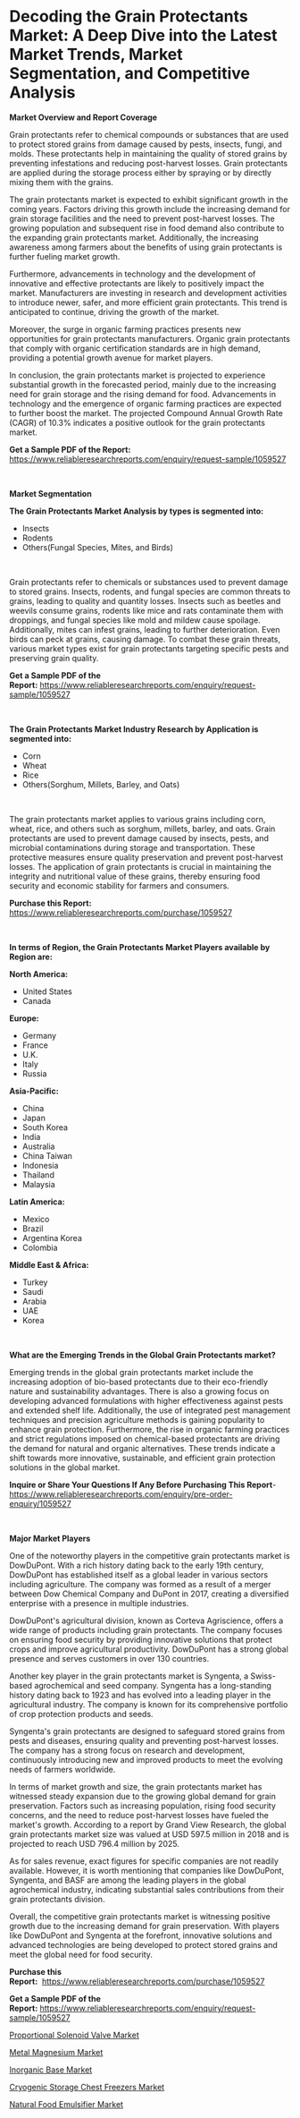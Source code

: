 <p><h1>Decoding the Grain Protectants Market: A Deep Dive into the Latest Market Trends, Market Segmentation, and Competitive Analysis</h1></p><p><strong>Market Overview and Report Coverage</strong></p>
<p><p>Grain protectants refer to chemical compounds or substances that are used to protect stored grains from damage caused by pests, insects, fungi, and molds. These protectants help in maintaining the quality of stored grains by preventing infestations and reducing post-harvest losses. Grain protectants are applied during the storage process either by spraying or by directly mixing them with the grains.</p><p>The grain protectants market is expected to exhibit significant growth in the coming years. Factors driving this growth include the increasing demand for grain storage facilities and the need to prevent post-harvest losses. The growing population and subsequent rise in food demand also contribute to the expanding grain protectants market. Additionally, the increasing awareness among farmers about the benefits of using grain protectants is further fueling market growth.</p><p>Furthermore, advancements in technology and the development of innovative and effective protectants are likely to positively impact the market. Manufacturers are investing in research and development activities to introduce newer, safer, and more efficient grain protectants. This trend is anticipated to continue, driving the growth of the market.</p><p>Moreover, the surge in organic farming practices presents new opportunities for grain protectants manufacturers. Organic grain protectants that comply with organic certification standards are in high demand, providing a potential growth avenue for market players.</p><p>In conclusion, the grain protectants market is projected to experience substantial growth in the forecasted period, mainly due to the increasing need for grain storage and the rising demand for food. Advancements in technology and the emergence of organic farming practices are expected to further boost the market. The projected Compound Annual Growth Rate (CAGR) of 10.3% indicates a positive outlook for the grain protectants market.</p></p>
<p><strong>Get a Sample PDF of the Report:</strong> <a href="https://www.reliableresearchreports.com/enquiry/request-sample/1059527">https://www.reliableresearchreports.com/enquiry/request-sample/1059527</a></p>
<p>&nbsp;</p>
<p><strong>Market Segmentation</strong></p>
<p><strong>The Grain Protectants Market Analysis by types is segmented into:</strong></p>
<p><ul><li>Insects</li><li>Rodents</li><li>Others(Fungal Species, Mites, and Birds)</li></ul></p>
<p>&nbsp;</p>
<p><p>Grain protectants refer to chemicals or substances used to prevent damage to stored grains. Insects, rodents, and fungal species are common threats to grains, leading to quality and quantity losses. Insects such as beetles and weevils consume grains, rodents like mice and rats contaminate them with droppings, and fungal species like mold and mildew cause spoilage. Additionally, mites can infest grains, leading to further deterioration. Even birds can peck at grains, causing damage. To combat these grain threats, various market types exist for grain protectants targeting specific pests and preserving grain quality.</p></p>
<p><strong>Get a Sample PDF of the Report:</strong>&nbsp;<a href="https://www.reliableresearchreports.com/enquiry/request-sample/1059527">https://www.reliableresearchreports.com/enquiry/request-sample/1059527</a></p>
<p>&nbsp;</p>
<p><strong>The Grain Protectants Market Industry Research by Application is segmented into:</strong></p>
<p><ul><li>Corn</li><li>Wheat</li><li>Rice</li><li>Others(Sorghum, Millets, Barley, and Oats)</li></ul></p>
<p>&nbsp;</p>
<p><p>The grain protectants market applies to various grains including corn, wheat, rice, and others such as sorghum, millets, barley, and oats. Grain protectants are used to prevent damage caused by insects, pests, and microbial contaminations during storage and transportation. These protective measures ensure quality preservation and prevent post-harvest losses. The application of grain protectants is crucial in maintaining the integrity and nutritional value of these grains, thereby ensuring food security and economic stability for farmers and consumers.</p></p>
<p><strong>Purchase this Report:</strong>&nbsp; <a href="https://www.reliableresearchreports.com/purchase/1059527">https://www.reliableresearchreports.com/purchase/1059527</a></p>
<p>&nbsp;</p>
<p><strong>In terms of Region, the Grain Protectants Market Players available by Region are:</strong></p>
<p>
    <p> <strong> North America: </strong>
        <ul>
            <li>United States</li>
            <li>Canada</li>
        </ul>
        </p> 
    <p> <strong> Europe: </strong>
        <ul>
            <li>Germany</li>
            <li>France</li>
            <li>U.K.</li>
            <li>Italy</li>
            <li>Russia</li>
        </ul>
        </p> 
    <p> <strong> Asia-Pacific: </strong>
        <ul>
            <li>China</li>
            <li>Japan</li>
            <li>South Korea</li>
            <li>India</li>
            <li>Australia</li>
            <li>China Taiwan</li>
            <li>Indonesia</li>
            <li>Thailand</li>
            <li>Malaysia</li>
        </ul>
        </p> 
    <p> <strong> Latin America: </strong>
        <ul>
            <li>Mexico</li>
            <li>Brazil</li>
            <li>Argentina Korea</li>
            <li>Colombia</li>
        </ul>
        </p> 
    <p> <strong> Middle East & Africa: </strong>
        <ul>
            <li>Turkey</li>
            <li>Saudi</li>
            <li>Arabia</li>
            <li>UAE</li>
            <li>Korea</li>
        </ul>
    </p>
    </p>
<p>&nbsp;</p>
<p><strong>What are the Emerging Trends in the Global Grain Protectants market?</strong></p>
<p><p>Emerging trends in the global grain protectants market include the increasing adoption of bio-based protectants due to their eco-friendly nature and sustainability advantages. There is also a growing focus on developing advanced formulations with higher effectiveness against pests and extended shelf life. Additionally, the use of integrated pest management techniques and precision agriculture methods is gaining popularity to enhance grain protection. Furthermore, the rise in organic farming practices and strict regulations imposed on chemical-based protectants are driving the demand for natural and organic alternatives. These trends indicate a shift towards more innovative, sustainable, and efficient grain protection solutions in the global market.</p></p>
<p><strong>Inquire or Share Your Questions If Any Before Purchasing This Report</strong>- <a href="https://www.reliableresearchreports.com/enquiry/pre-order-enquiry/1059527">https://www.reliableresearchreports.com/enquiry/pre-order-enquiry/1059527</a></p>
<p>&nbsp;</p>
<p><strong>Major Market Players</strong></p>
<p><p>One of the noteworthy players in the competitive grain protectants market is DowDuPont. With a rich history dating back to the early 19th century, DowDuPont has established itself as a global leader in various sectors including agriculture. The company was formed as a result of a merger between Dow Chemical Company and DuPont in 2017, creating a diversified enterprise with a presence in multiple industries.</p><p>DowDuPont's agricultural division, known as Corteva Agriscience, offers a wide range of products including grain protectants. The company focuses on ensuring food security by providing innovative solutions that protect crops and improve agricultural productivity. DowDuPont has a strong global presence and serves customers in over 130 countries.</p><p>Another key player in the grain protectants market is Syngenta, a Swiss-based agrochemical and seed company. Syngenta has a long-standing history dating back to 1923 and has evolved into a leading player in the agricultural industry. The company is known for its comprehensive portfolio of crop protection products and seeds.</p><p>Syngenta's grain protectants are designed to safeguard stored grains from pests and diseases, ensuring quality and preventing post-harvest losses. The company has a strong focus on research and development, continuously introducing new and improved products to meet the evolving needs of farmers worldwide.</p><p>In terms of market growth and size, the grain protectants market has witnessed steady expansion due to the growing global demand for grain preservation. Factors such as increasing population, rising food security concerns, and the need to reduce post-harvest losses have fueled the market's growth. According to a report by Grand View Research, the global grain protectants market size was valued at USD 597.5 million in 2018 and is projected to reach USD 796.4 million by 2025.</p><p>As for sales revenue, exact figures for specific companies are not readily available. However, it is worth mentioning that companies like DowDuPont, Syngenta, and BASF are among the leading players in the global agrochemical industry, indicating substantial sales contributions from their grain protectants division.</p><p>Overall, the competitive grain protectants market is witnessing positive growth due to the increasing demand for grain preservation. With players like DowDuPont and Syngenta at the forefront, innovative solutions and advanced technologies are being developed to protect stored grains and meet the global need for food security.</p></p>
<p><strong>Purchase this Report:</strong>&nbsp;&nbsp;<a href="https://www.reliableresearchreports.com/purchase/1059527">https://www.reliableresearchreports.com/purchase/1059527</a></p>
<p></p>
<p><strong>Get a Sample PDF of the Report:</strong>&nbsp;<a href="https://www.reliableresearchreports.com/enquiry/request-sample/1059527">https://www.reliableresearchreports.com/enquiry/request-sample/1059527</a></p>
<p><p><a href="https://medium.com/@adibooy632501/proportional-solenoid-valve-market-size-cagr-trends-2024-2030-a39fe73d1319">Proportional Solenoid Valve Market</a></p><p><a href="https://github.com/mabutironaldo/Market-Research-Report-List-1/blob/main/metal-magnesium-market.md">Metal Magnesium Market</a></p><p><a href="https://github.com/castoriffic/Market-Research-Report-List-1/blob/main/inorganic-base-market.md">Inorganic Base Market</a></p><p><a href="https://medium.com/@fitanstorm7845/cryogenic-storage-chest-freezers-market-share-evolution-and-market-growth-trends-2023-2030-fed20610fa86">Cryogenic Storage Chest Freezers Market</a></p><p><a href="https://medium.com/@anndavis1924/natural-food-emulsifier-market-exploring-market-share-market-trends-and-future-growth-8d7835742364">Natural Food Emulsifier Market</a></p></p>